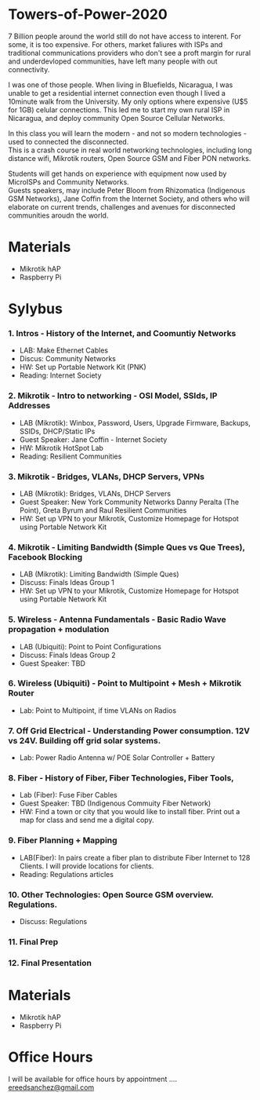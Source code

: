 # Towers-of-Power-2020

7 Billion people around the world still do not have access to interent. For some, it is too expensive. 
For others, market faliures with ISPs and traditional communications providers who don't see a proft margin for rural and underdevloped communities, have left many people with out connectivity. 

I was one of those people.  When living in Bluefields, Nicaragua, I was unable to get a residential internet connection even though I lived a 10minute walk from the University.  My only options where expensive (U$5 for 1GB) celular connections.  This led me to start my own rural ISP in Nicaragua, and deploy community Open Source Cellular Networks. 

In this class you will learn the modern - and not so modern technologies - used to connected the disconnected.  
This is a crash course in real world networking technologies, including long distance wifi, Mikrotik routers, Open Source GSM and Fiber PON networks. 

Students will get hands on experience with equipment now used by MicroISPs and Community Networks.   
Guests speakers, may include Peter Bloom from Rhizomatica (Indigenous GSM Networks), Jane Coffin from the Internet Society, and others who will elaborate on current trends, challenges and avenues for disconnected communities aroudn the world.   

# Materials 
+ Mikrotik hAP
+ Raspberry Pi

# Sylybus
  ### 1. Intros - History of the Internet, and Coomuntiy Networks
  - LAB: Make Ethernet Cables
  - Discus: Community Networks
  - HW: Set up Portable Network Kit (PNK)
  - Reading: Internet Society  
  
  ### 2. Mikrotik - Intro to networking - OSI Model, SSIds, IP Addresses
  - LAB (Mikrotik): Winbox, Password, Users, Upgrade Firmware, Backups, SSIDs, DHCP/Static IPs
  - Guest Speaker: Jane Coffin - Internet Society 
  - HW: Mikrotik HotSpot Lab
  - Reading: Resilient Communities 
  
  
  ### 3. Mikrotik - Bridges, VLANs, DHCP Servers, VPNs
  - LAB (Mikrotik): Bridges, VLANs, DHCP Servers
  - Guest Speaker: New York Community Networks Danny Peralta (The Point), Greta Byrum and Raul Resilient Communities
  - HW: Set up VPN to your Mikrotik, Customize Homepage for Hotspot using Portable Network Kit
  
  
  ### 4.  Mikrotik - Limiting Bandwidth (Simple Ques vs Que Trees), Facebook Blocking  
  - LAB (Mikrotik): Limiting Bandwidth (Simple Ques)
  - Discuss: Finals Ideas Group 1
  - HW: Set up VPN to your Mikrotik, Customize Homepage for Hotspot using Portable Network Kit
  
  
  ### 5. Wireless - Antenna Fundamentals - Basic Radio Wave propagation + modulation
  - LAB (Ubiquiti): Point to Point Configurations
  - Discuss: Finals Ideas Group 2
  - Guest Speaker: TBD
  
  
  ### 6. Wireless (Ubiquiti) - Point to Multipoint + Mesh + Mikrotik Router 
  - Lab: Point to Multipoint, if time VLANs on Radios 
  
  
  ### 7. Off Grid Electrical - Understanding Power consumption. 12V vs 24V. Building off grid solar systems. 
  - Lab: Power Radio Antenna w/ POE Solar Controller + Battery
  
  
  ### 8. Fiber - History of Fiber, Fiber Technologies, Fiber Tools, 
  - Lab (Fiber): Fuse Fiber Cables 
  - Guest Speaker: TBD (Indigenous Commuity Fiber Network)
  - HW: Find a town or city that you would like to install fiber. Print out a map for class and send me a digital copy.  
  
  
  ### 9. Fiber Planning + Mapping
  - LAB(Fiber): In pairs create a fiber plan to distribute Fiber Internet to 128 Clients. I will provide locations for clients.    
  - Reading: Regulations articles
  
  
  ### 10. Other Technologies: Open Source GSM overview. Regulations. 
  - Discuss: Regulations 
  
  
  ### 11. Final Prep
  
  ### 12. Final Presentation 
  
  
# Materials 
+ Mikrotik hAP
+ Raspberry Pi
  
# Office Hours
I will be available for office hours by appointment .... 
 ereedsanchez@gmail.com
